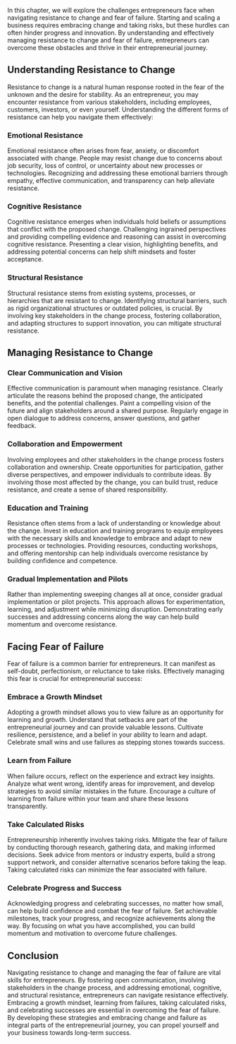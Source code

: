 
In this chapter, we will explore the challenges entrepreneurs face when navigating resistance to change and fear of failure. Starting and scaling a business requires embracing change and taking risks, but these hurdles can often hinder progress and innovation. By understanding and effectively managing resistance to change and fear of failure, entrepreneurs can overcome these obstacles and thrive in their entrepreneurial journey.

**Understanding Resistance to Change**
--------------------------------------

Resistance to change is a natural human response rooted in the fear of the unknown and the desire for stability. As an entrepreneur, you may encounter resistance from various stakeholders, including employees, customers, investors, or even yourself. Understanding the different forms of resistance can help you navigate them effectively:

### Emotional Resistance

Emotional resistance often arises from fear, anxiety, or discomfort associated with change. People may resist change due to concerns about job security, loss of control, or uncertainty about new processes or technologies. Recognizing and addressing these emotional barriers through empathy, effective communication, and transparency can help alleviate resistance.

### Cognitive Resistance

Cognitive resistance emerges when individuals hold beliefs or assumptions that conflict with the proposed change. Challenging ingrained perspectives and providing compelling evidence and reasoning can assist in overcoming cognitive resistance. Presenting a clear vision, highlighting benefits, and addressing potential concerns can help shift mindsets and foster acceptance.

### Structural Resistance

Structural resistance stems from existing systems, processes, or hierarchies that are resistant to change. Identifying structural barriers, such as rigid organizational structures or outdated policies, is crucial. By involving key stakeholders in the change process, fostering collaboration, and adapting structures to support innovation, you can mitigate structural resistance.

**Managing Resistance to Change**
---------------------------------

### Clear Communication and Vision

Effective communication is paramount when managing resistance. Clearly articulate the reasons behind the proposed change, the anticipated benefits, and the potential challenges. Paint a compelling vision of the future and align stakeholders around a shared purpose. Regularly engage in open dialogue to address concerns, answer questions, and gather feedback.

### Collaboration and Empowerment

Involving employees and other stakeholders in the change process fosters collaboration and ownership. Create opportunities for participation, gather diverse perspectives, and empower individuals to contribute ideas. By involving those most affected by the change, you can build trust, reduce resistance, and create a sense of shared responsibility.

### Education and Training

Resistance often stems from a lack of understanding or knowledge about the change. Invest in education and training programs to equip employees with the necessary skills and knowledge to embrace and adapt to new processes or technologies. Providing resources, conducting workshops, and offering mentorship can help individuals overcome resistance by building confidence and competence.

### Gradual Implementation and Pilots

Rather than implementing sweeping changes all at once, consider gradual implementation or pilot projects. This approach allows for experimentation, learning, and adjustment while minimizing disruption. Demonstrating early successes and addressing concerns along the way can help build momentum and overcome resistance.

**Facing Fear of Failure**
--------------------------

Fear of failure is a common barrier for entrepreneurs. It can manifest as self-doubt, perfectionism, or reluctance to take risks. Effectively managing this fear is crucial for entrepreneurial success:

### Embrace a Growth Mindset

Adopting a growth mindset allows you to view failure as an opportunity for learning and growth. Understand that setbacks are part of the entrepreneurial journey and can provide valuable lessons. Cultivate resilience, persistence, and a belief in your ability to learn and adapt. Celebrate small wins and use failures as stepping stones towards success.

### Learn from Failure

When failure occurs, reflect on the experience and extract key insights. Analyze what went wrong, identify areas for improvement, and develop strategies to avoid similar mistakes in the future. Encourage a culture of learning from failure within your team and share these lessons transparently.

### Take Calculated Risks

Entrepreneurship inherently involves taking risks. Mitigate the fear of failure by conducting thorough research, gathering data, and making informed decisions. Seek advice from mentors or industry experts, build a strong support network, and consider alternative scenarios before taking the leap. Taking calculated risks can minimize the fear associated with failure.

### Celebrate Progress and Success

Acknowledging progress and celebrating successes, no matter how small, can help build confidence and combat the fear of failure. Set achievable milestones, track your progress, and recognize achievements along the way. By focusing on what you have accomplished, you can build momentum and motivation to overcome future challenges.

**Conclusion**
--------------

Navigating resistance to change and managing the fear of failure are vital skills for entrepreneurs. By fostering open communication, involving stakeholders in the change process, and addressing emotional, cognitive, and structural resistance, entrepreneurs can navigate resistance effectively. Embracing a growth mindset, learning from failures, taking calculated risks, and celebrating successes are essential in overcoming the fear of failure. By developing these strategies and embracing change and failure as integral parts of the entrepreneurial journey, you can propel yourself and your business towards long-term success.
